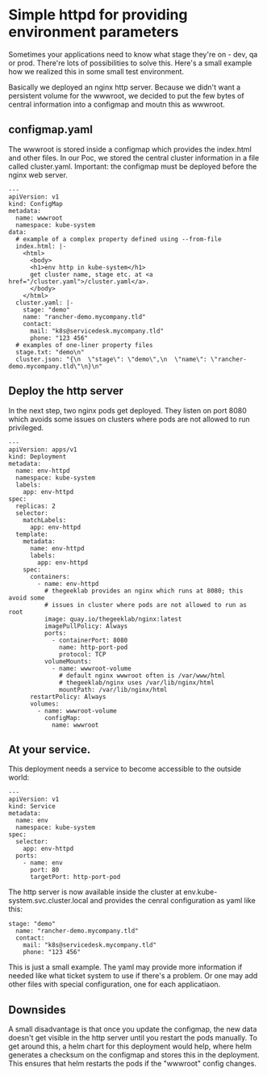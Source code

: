 # Simple httpd for providing environment parameters

Sometimes your applications need to know what stage they're on - dev, qa or prod. There're lots of possibilities to solve this. Here's a small example how we realized this in some small test environment.

Basically we deployed an nginx http server. Because we didn't want a persistent volume for the wwwroot, we decided to put the few bytes of central information into a configmap and moutn this as wwwroot.

## configmap.yaml
The wwwroot is stored inside a configmap which provides the index.html and other files. In our Poc, we stored the central cluster information in a file called cluster.yaml. Important: the configmap must be deployed before the nginx web server.
```
---
apiVersion: v1
kind: ConfigMap
metadata:
  name: wwwroot
  namespace: kube-system
data:
  # example of a complex property defined using --from-file
  index.html: |-
    <html>
      <body>
      <h1>env http in kube-system</h1>
      get cluster name, stage etc. at <a href="/cluster.yaml">/cluster.yaml</a>.
      </body>
    </html>
  cluster.yaml: |-
    stage: "demo"
    name: "rancher-demo.mycompany.tld"
    contact:
      mail: "k8s@servicedesk.mycompany.tld"
      phone: "123 456"
  # examples of one-liner property files
  stage.txt: "demo\n"
  cluster.json: "{\n  \"stage\": \"demo\",\n  \"name\": \"rancher-demo.mycompany.tld\"\n}\n"

```
## Deploy the http server
In the next step, two nginx pods get deployed. They listen on port 8080 which avoids some issues on clusters where pods are not allowed to run privileged.
```
---
apiVersion: apps/v1
kind: Deployment
metadata:
  name: env-httpd
  namespace: kube-system
  labels:
    app: env-httpd
spec:
  replicas: 2
  selector:
    matchLabels:
      app: env-httpd
  template:
    metadata:
      name: env-httpd
      labels:
        app: env-httpd
    spec:
      containers:
        - name: env-httpd
          # thegeeklab provides an nginx which runs at 8080; this avoid some
          # issues in cluster where pods are not allowed to run as root
          image: quay.io/thegeeklab/nginx:latest
          imagePullPolicy: Always
          ports:
            - containerPort: 8080
              name: http-port-pod
              protocol: TCP
          volumeMounts:
            - name: wwwroot-volume
              # default nginx wwwroot often is /var/www/html
              # thegeeklab/nginx uses /var/lib/nginx/html
              mountPath: /var/lib/nginx/html
      restartPolicy: Always
      volumes:
        - name: wwwroot-volume
          configMap:
            name: wwwroot
```

## At your service.
This deployment needs a service to become accessible to the outside world:
```
---
apiVersion: v1
kind: Service
metadata:
  name: env
  namespace: kube-system
spec:
  selector:
    app: env-httpd
  ports:
    - name: env
      port: 80
      targetPort: http-port-pod

```
The http server is now available inside the cluster at env.kube-system.svc.cluster.local and provides the cenral configuration as yaml like this:
```
stage: "demo"
  name: "rancher-demo.mycompany.tld"
  contact:
    mail: "k8s@servicedesk.mycompany.tld"
    phone: "123 456"
```
This is just a small example. The yaml may provide more information if needed like what ticket system to use if there's a problem. Or one may add other files with special configuration, one for each applicatiaon.

## Downsides
A small disadvantage is that once you update the configmap, the new data doesn't get visible in the http server until you restart the pods manually. To get around this, a helm chart for this deployment would help, where helm generates a checksum on the configmap and stores this in the deployment. This ensures that helm restarts the pods if the "wwwroot" config changes.

